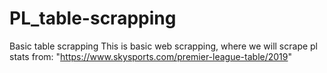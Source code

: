 # PL_table-scrapping
Basic table scrapping
This is basic web scrapping, where we will scrape pl stats from: "https://www.skysports.com/premier-league-table/2019"
